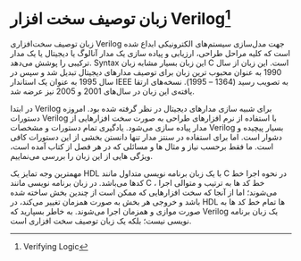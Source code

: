# زبان توصیف سخت افزار Verilog[^1]

زبان توصیف سخت‌افزاری Verilog‌ جهت مدل‌سازی سیستم‌های الكترونیكی ابداع شده است كه كلیه مراحل طراحی، ارزیابی و پیاده سازی یک مدار آنالوگ یا دیجیتال یا یک مدار تركیبی را پوشش می‌دهد. Syntax این زبان بسیار مشابه زبان C است. این زبان از سال 1990 به عنوان محبوب ترین زبان برای توصیف مدارهای دیجیتال تبدیل شد و سپس در سال 1995 به عنوان یک استاندار IEEE به تصویب رسید \(1364 – 1995\). نسخه‌های ارتقا یافته‌ی این زبان در سال‌های 2001 و 2005 نیز عرضه شد.

در ابتدا Verilog برای شبیه سازی مدارهای دیجیتال در نظر گرفته شده بود. امروزه دستورات Verilog با استفاده از نرم افزارهای طراحی به صورت سخت افزارهایی از مدار پیاده سازی می‌شود. یادگیری تمام دستورات و مشخصات Verilog بسیار پیچیده و دشوار است. اما برای استفاده در سنتز مدار تنها دانستن بخشی از این دستورات کافی است. ما فقط برحسب نیاز و مثال ها و مسائلی که در هر فصل از کتاب آمده است، ویژگی هایی از این زبان را بررسی می‌نماییم.

مهمترین وجه تمایز یک HDL با یک زبان برنامه نویسی متداول مانند C در نحوه اجرا خط کدها می‌باشد. در زبان برنامه نویسی مانند C ، خط کد ها به ترتیب و متوالی اجرا می‌شوند؛ اما از آنجا که سخت افزارهایی که ممکن است از چندین بخش ساخته شده باشد و خروجی هر بخش به صورت همزمان تغییر می‌کند، در HDL ها تمام خط کد ها به صورت موازی و همزمان اجرا می‌شوند. به خاطر بسپارید که Verilog یک زبان برنامه نویسی نیست؛ بلکه یک زبان توصیف سخت افزاری است.

[^1]: Verifying Logic

